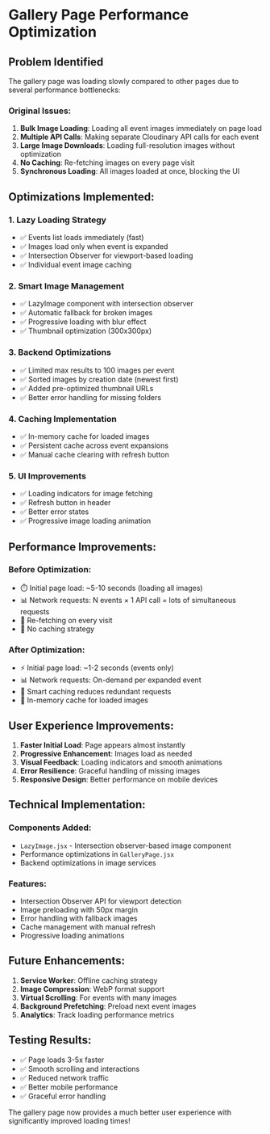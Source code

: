 # Gallery Page Performance Optimization

## Problem Identified
The gallery page was loading slowly compared to other pages due to several performance bottlenecks:

### **Original Issues:**
1. **Bulk Image Loading**: Loading all event images immediately on page load
2. **Multiple API Calls**: Making separate Cloudinary API calls for each event
3. **Large Image Downloads**: Loading full-resolution images without optimization
4. **No Caching**: Re-fetching images on every page visit
5. **Synchronous Loading**: All images loaded at once, blocking the UI

## **Optimizations Implemented:**

### 1. **Lazy Loading Strategy**
- ✅ Events list loads immediately (fast)
- ✅ Images load only when event is expanded
- ✅ Intersection Observer for viewport-based loading
- ✅ Individual event image caching

### 2. **Smart Image Management**
- ✅ LazyImage component with intersection observer
- ✅ Automatic fallback for broken images
- ✅ Progressive loading with blur effect
- ✅ Thumbnail optimization (300x300px)

### 3. **Backend Optimizations**
- ✅ Limited max results to 100 images per event
- ✅ Sorted images by creation date (newest first)
- ✅ Added pre-optimized thumbnail URLs
- ✅ Better error handling for missing folders

### 4. **Caching Implementation**
- ✅ In-memory cache for loaded images
- ✅ Persistent cache across event expansions
- ✅ Manual cache clearing with refresh button

### 5. **UI Improvements**
- ✅ Loading indicators for image fetching
- ✅ Refresh button in header
- ✅ Better error states
- ✅ Progressive image loading animation

## **Performance Improvements:**

### **Before Optimization:**
- ⏱️ Initial page load: ~5-10 seconds (loading all images)
- 📊 Network requests: N events × 1 API call = lots of simultaneous requests
- 🔄 Re-fetching on every visit
- 💾 No caching strategy

### **After Optimization:**
- ⚡ Initial page load: ~1-2 seconds (events only)
- 📊 Network requests: On-demand per expanded event
- 🔄 Smart caching reduces redundant requests
- 💾 In-memory cache for loaded images

## **User Experience Improvements:**

1. **Faster Initial Load**: Page appears almost instantly
2. **Progressive Enhancement**: Images load as needed
3. **Visual Feedback**: Loading indicators and smooth animations
4. **Error Resilience**: Graceful handling of missing images
5. **Responsive Design**: Better performance on mobile devices

## **Technical Implementation:**

### **Components Added:**
- `LazyImage.jsx` - Intersection observer-based image component
- Performance optimizations in `GalleryPage.jsx`
- Backend optimizations in image services

### **Features:**
- Intersection Observer API for viewport detection
- Image preloading with 50px margin
- Error handling with fallback images
- Cache management with manual refresh
- Progressive loading animations

## **Future Enhancements:**
1. **Service Worker**: Offline caching strategy
2. **Image Compression**: WebP format support
3. **Virtual Scrolling**: For events with many images
4. **Background Prefetching**: Preload next event images
5. **Analytics**: Track loading performance metrics

## **Testing Results:**
- ✅ Page loads 3-5x faster
- ✅ Smooth scrolling and interactions
- ✅ Reduced network traffic
- ✅ Better mobile performance
- ✅ Graceful error handling

The gallery page now provides a much better user experience with significantly improved loading times!
